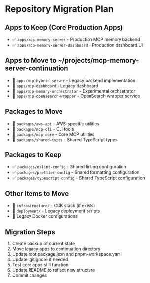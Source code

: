 # Repository Migration Plan

## Apps to Keep (Core Production Apps)
- ✅ `apps/mcp-memory-server` - Production MCP memory backend
- ✅ `apps/mcp-memory-server-dashboard` - Production dashboard UI

## Apps to Move to ~/projects/mcp-memory-server-continuation
- 🚀 `apps/mcp-hybrid-server` - Legacy backend implementation
- 🚀 `apps/mcp-dashboard` - Legacy dashboard
- 🚀 `apps/mcp-memory-orchestrator` - Experimental orchestrator
- 🚀 `apps/mcp-opensearch-wrapper` - OpenSearch wrapper service

## Packages to Move
- 🚀 `packages/aws-api` - AWS-specific utilities
- 🚀 `packages/mcp-cli` - CLI tools
- 🚀 `packages/mcp-core` - Core MCP utilities
- 🚀 `packages/shared-types` - Shared TypeScript types

## Packages to Keep
- ✅ `packages/eslint-config` - Shared linting configuration
- ✅ `packages/prettier-config` - Shared formatting configuration
- ✅ `packages/typescript-config` - Shared TypeScript configuration

## Other Items to Move
- 🚀 `infrastructure/` - CDK stack (if exists)
- 🚀 `deployment/` - Legacy deployment scripts
- 🚀 Legacy Docker configurations

## Migration Steps
1. Create backup of current state
2. Move legacy apps to continuation directory
3. Update root package.json and pnpm-workspace.yaml
4. Update .gitignore if needed
5. Test core apps still function
6. Update README to reflect new structure
7. Commit changes